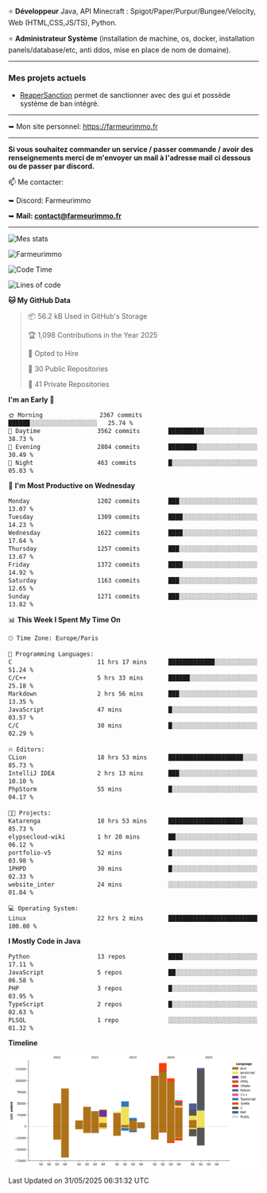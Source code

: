 ⭐ **Développeur** Java, API Minecraft : Spigot/Paper/Purpur/Bungee/Velocity, Web (HTML,CSS,JS/TS), Python.

⭐ **Administrateur Système** (installation de machine, os, docker, installation panels/database/etc, anti ddos, mise en place de nom de domaine).

---

### Mes projets actuels
- [ReaperSanction](https://www.spigotmc.org/resources/reapersanction.89580/) permet de sanctionner avec des gui et possède système de ban intégré.

---

➥ Mon site personnel: https://farmeurimmo.fr

---

**Si vous souhaitez commander un service / passer commande / avoir des renseignements merci de m'envoyer un mail à l'adresse mail ci dessous ou de passer par discord.**

📫 Me contacter:
 
   ➥ Discord: Farmeurimmo
   
   ➥ **Mail: contact@farmeurimmo.fr**

---

![Mes stats](https://github-readme-stats.farmeurimmo.fr/api?username=Farmeurimmo&count_private=true&show_icons=true&theme=radical)

<img src="https://komarev.com/ghpvc/?username=Farmeurimmo" alt="Farmeurimmo" />

<!--START_SECTION:waka-->
![Code Time](http://img.shields.io/badge/Code%20Time-2%2C072%20hrs%208%20mins-blue)

![Lines of code](https://img.shields.io/badge/From%20Hello%20World%20I%27ve%20Written-958.4%20thousand%20lines%20of%20code-blue)

**🐱 My GitHub Data** 

> 📦 56.2 kB Used in GitHub's Storage 
 > 
> 🏆 1,098 Contributions in the Year 2025
 > 
> 💼 Opted to Hire
 > 
> 📜 30 Public Repositories 
 > 
> 🔑 41 Private Repositories 
 > 
**I'm an Early 🐤** 

```text
🌞 Morning                2367 commits        ██████░░░░░░░░░░░░░░░░░░░   25.74 % 
🌆 Daytime                3562 commits        ██████████░░░░░░░░░░░░░░░   38.73 % 
🌃 Evening                2804 commits        ████████░░░░░░░░░░░░░░░░░   30.49 % 
🌙 Night                  463 commits         █░░░░░░░░░░░░░░░░░░░░░░░░   05.03 % 
```
📅 **I'm Most Productive on Wednesday** 

```text
Monday                   1202 commits        ███░░░░░░░░░░░░░░░░░░░░░░   13.07 % 
Tuesday                  1309 commits        ████░░░░░░░░░░░░░░░░░░░░░   14.23 % 
Wednesday                1622 commits        ████░░░░░░░░░░░░░░░░░░░░░   17.64 % 
Thursday                 1257 commits        ███░░░░░░░░░░░░░░░░░░░░░░   13.67 % 
Friday                   1372 commits        ████░░░░░░░░░░░░░░░░░░░░░   14.92 % 
Saturday                 1163 commits        ███░░░░░░░░░░░░░░░░░░░░░░   12.65 % 
Sunday                   1271 commits        ███░░░░░░░░░░░░░░░░░░░░░░   13.82 % 
```


📊 **This Week I Spent My Time On** 

```text
🕑︎ Time Zone: Europe/Paris

💬 Programming Languages: 
C                        11 hrs 17 mins      █████████████░░░░░░░░░░░░   51.24 % 
C/C++                    5 hrs 33 mins       ██████░░░░░░░░░░░░░░░░░░░   25.18 % 
Markdown                 2 hrs 56 mins       ███░░░░░░░░░░░░░░░░░░░░░░   13.35 % 
JavaScript               47 mins             █░░░░░░░░░░░░░░░░░░░░░░░░   03.57 % 
C/C                      30 mins             █░░░░░░░░░░░░░░░░░░░░░░░░   02.29 % 

🔥 Editors: 
CLion                    18 hrs 53 mins      █████████████████████░░░░   85.73 % 
IntelliJ IDEA            2 hrs 13 mins       ███░░░░░░░░░░░░░░░░░░░░░░   10.10 % 
PhpStorm                 55 mins             █░░░░░░░░░░░░░░░░░░░░░░░░   04.17 % 

🐱‍💻 Projects: 
Katarenga                18 hrs 53 mins      █████████████████████░░░░   85.73 % 
elypsecloud-wiki         1 hr 20 mins        ██░░░░░░░░░░░░░░░░░░░░░░░   06.12 % 
portfolio-v5             52 mins             █░░░░░░░░░░░░░░░░░░░░░░░░   03.98 % 
1PHPD                    30 mins             █░░░░░░░░░░░░░░░░░░░░░░░░   02.33 % 
website_inter            24 mins             ░░░░░░░░░░░░░░░░░░░░░░░░░   01.84 % 

💻 Operating System: 
Linux                    22 hrs 2 mins       █████████████████████████   100.00 % 
```

**I Mostly Code in Java** 

```text
Python                   13 repos            ████░░░░░░░░░░░░░░░░░░░░░   17.11 % 
JavaScript               5 repos             ██░░░░░░░░░░░░░░░░░░░░░░░   06.58 % 
PHP                      3 repos             █░░░░░░░░░░░░░░░░░░░░░░░░   03.95 % 
TypeScript               2 repos             █░░░░░░░░░░░░░░░░░░░░░░░░   02.63 % 
PLSQL                    1 repo              ░░░░░░░░░░░░░░░░░░░░░░░░░   01.32 % 
```



**Timeline**

![Lines of Code chart](https://raw.githubusercontent.com/Farmeurimmo/Farmeurimmo/main/assets/bar_graph.png)


 Last Updated on 31/05/2025 06:31:32 UTC
<!--END_SECTION:waka-->
